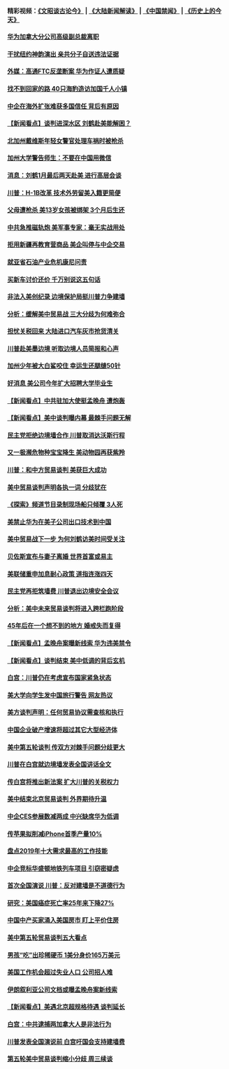 #### 精彩视频：[《文昭谈古论今》](https://github.com/gfw-breaker/wenzhao/blob/master/README.md?t=01120630) | [《大陆新闻解读》](https://github.com/gfw-breaker/ntdtv-comedy/blob/master/README.md?t=01120630) | [《中国禁闻》](https://github.com/gfw-breaker/ntdtv-news/blob/master/README.md?t=01120630) | [《历史上的今天》](https://github.com/gfw-breaker/today-in-history/blob/master/README.md?t=01120630) 

#### [华为加拿大分公司高级副总裁离职](../pages/nsc412/n10969911.md?t=01120630) 

#### [干扰纽约神韵演出 亲共分子自送违法证据](../pages/nsc412/n10969757.md?t=01120630) 

#### [外媒：高通FTC反垄断案 华为作证人遭质疑](../pages/nsc412/n10969482.md?t=01120630) 

#### [找不到回家的路 40只海豹造访加国千人小镇](../pages/nsc412/n10969564.md?t=01120630) 

#### [中企在海外扩张难获多国信任 背后有原因](../pages/nsc412/n10969228.md?t=01120630) 

#### [【新闻看点】谈判进深水区 刘鹤赴美能解困？](../pages/nsc412/n10969116.md?t=01120630) 

#### [北加州戴维斯年轻女警官处理车祸时被枪杀](../pages/nsc412/n10969582.md?t=01120630) 

#### [加州大学警告师生：不要在中国用微信](../pages/nsc412/n10969475.md?t=01120630) 

#### [消息：刘鹤1月最后两天赴美 进行高层会谈](../pages/nsc412/n10967146.md?t=01120630) 

#### [川普：H-1B改革 技术外劳留美入籍更简便](../pages/nsc412/n10968990.md?t=01120630) 

#### [父母遭枪杀 美13岁女孩被绑架 3个月后生还](../pages/nsc412/n10968787.md?t=01120630) 

#### [中共急推磁轨炮 美军事专家：毫无实战用处](../pages/nsc412/n10968326.md?t=01120630) 

#### [拒用新疆再教育营商品 美企叫停与中企交易](../pages/nsc412/n10967266.md?t=01120630) 

#### [就亚省石油产业危机康尼问责](../pages/nsc412/n10967310.md?t=01120630) 

#### [买新车讨价还价 千万别说这五句话](../pages/nsc412/n10966559.md?t=01120630) 

#### [非法入美创纪录 边境保护局挺川普力争建墙](../pages/nsc412/n10966872.md?t=01120630) 

#### [分析：缓解美中贸易战 三大分歧为何难弥合](../pages/nsc412/n10966845.md?t=01120630) 

#### [担忧关税回来 大陆进口汽车灰市抢货清关](../pages/nsc412/n10966734.md?t=01120630) 

#### [川普赴美墨边境 听取边境人员简报和心声](../pages/nsc412/n10966781.md?t=01120630) 

#### [加州少年被大白鲨咬住 幸运生还腿缝50针](../pages/nsc412/n10966637.md?t=01120630) 

#### [好消息 美公司今年扩大招聘大学毕业生](../pages/nsc412/n10966671.md?t=01120630) 

#### [【新闻看点】中共驻加大使挺孟晚舟 遭炮轰](../pages/nsc412/n10966495.md?t=01120630) 

#### [【新闻看点】美中谈判曝内幕 最棘手问题无解](../pages/nsc412/n10966115.md?t=01120630) 

#### [民主党拒绝边境墙合作 川普取消达沃斯行程](../pages/nsc412/n10966613.md?t=01120630) 

#### [又一极濒危物种宝宝降生 美动物园再获紫羚](../pages/nsc412/n10966526.md?t=01120630) 

#### [川普：和中方贸易谈判 美获巨大成功](../pages/nsc412/n10966506.md?t=01120630) 

#### [美中贸易谈判声明各执一词 分歧犹在](../pages/nsc412/n10966376.md?t=01120630) 

#### [《探索》频道节目录制现场船只倾覆 3人死](../pages/nsc412/n10966232.md?t=01120630) 

#### [美禁止华为在美子公司出口技术到中国](../pages/nsc412/n10966359.md?t=01120630) 

#### [美中贸易战下一步 为何刘鹤访美时间受关注](../pages/nsc412/n10964471.md?t=01120630) 

#### [贝佐斯宣布与妻子离婚 世界首富或易主](../pages/nsc412/n10964638.md?t=01120630) 

#### [美联储重申加息耐心政策 道指连涨四天](../pages/nsc412/n10964591.md?t=01120630) 

#### [民主党再拒筑墙费 川普退出边境安全会议](../pages/nsc412/n10964507.md?t=01120630) 

#### [分析：美中未来贸易谈判将进入跨栏跑阶段](../pages/nsc412/n10964449.md?t=01120630) 

#### [45年后在一个想不到的地方 婚戒失而复得](../pages/nsc412/n10964454.md?t=01120630) 

#### [【新闻看点】孟晚舟案曝新线索 华为违美禁令](../pages/nsc412/n10964307.md?t=01120630) 

#### [【新闻看点】谈判结束 美中低调的背后玄机](../pages/nsc412/n10964036.md?t=01120630) 

#### [白宫：川普仍在考虑宣布国家紧急状态](../pages/nsc412/n10964312.md?t=01120630) 

#### [美大学向学生发中国旅行警告 网友热议](../pages/nsc412/n10964289.md?t=01120630) 

#### [美方谈判声明：任何贸易协议需查核和执行](../pages/nsc412/n10964102.md?t=01120630) 

#### [中国企业破产增速将超过其它大型经济体](../pages/nsc412/n10964069.md?t=01120630) 

#### [美中第五轮谈判 传双方对棘手问题分歧更大](../pages/nsc412/n10964058.md?t=01120630) 

#### [川普在白宫就边境墙发表全国讲话全文](../pages/nsc412/n10964007.md?t=01120630) 

#### [传白宫将推出新法案 扩大川普的关税权力](../pages/nsc412/n10963994.md?t=01120630) 

#### [美中结束北京贸易谈判 外界期待升温](../pages/nsc412/n10962435.md?t=01120630) 

#### [中企CES参展数减两成 中兴缺席华为低调](../pages/nsc412/n10962287.md?t=01120630) 

#### [传苹果拟削减iPhone首季产量10%](../pages/nsc412/n10963240.md?t=01120630) 

#### [盘点2019年十大需求最高的工作技能](../pages/nsc412/n10962606.md?t=01120630) 

#### [中企竞标华盛顿地铁列车项目 引窃密疑虑](../pages/nsc412/n10962276.md?t=01120630) 

#### [首次全国演说 川普：反对建墙是不道德行为](../pages/nsc412/n10962709.md?t=01120630) 

#### [研究：美国癌症死亡率25年来下降27%](../pages/nsc412/n10962370.md?t=01120630) 

#### [中国中产买家涌入美国房市 盯上平价住房](../pages/nsc412/n10962309.md?t=01120630) 

#### [美中第五轮贸易谈判五大看点](../pages/nsc412/n10962359.md?t=01120630) 

#### [男孩“吃”出珍稀硬币 1美分身价165万美元](../pages/nsc412/n10962277.md?t=01120630) 

#### [美国工作机会超过失业人口 公司招人难](../pages/nsc412/n10962132.md?t=01120630) 

#### [伊朗叙利亚公司文档或曝孟晚舟案新线索](../pages/nsc412/n10962067.md?t=01120630) 

#### [【新闻看点】美遇北京超规格待遇 谈判延长](../pages/nsc412/n10961905.md?t=01120630) 

#### [白宫：中共逮捕两加拿大人是非法行为](../pages/nsc412/n10962084.md?t=01120630) 

#### [川普发表全国演说前 白宫吁国会支持建墙费](../pages/nsc412/n10962064.md?t=01120630) 

#### [第五轮美中贸易谈判缩小分歧 周三续谈](../pages/nsc412/n10961892.md?t=01120630) 

